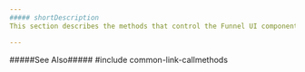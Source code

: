 ```yaml
---
##### shortDescription
This section describes the methods that control the Funnel UI component.

---
```

#####See Also#####
#include common-link-callmethods